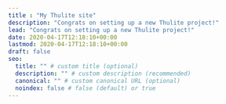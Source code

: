 ```yaml
---
title : "My Thulite site"
description: "Congrats on setting up a new Thulite project!"
lead: "Congrats on setting up a new Thulite project!"
date: 2020-04-17T12:18:10+00:00
lastmod: 2020-04-17T12:18:10+00:00
draft: false
seo:
  title: "" # custom title (optional)
  description: "" # custom description (recommended)
  canonical: "" # custom canonical URL (optional)
  noindex: false # false (default) or true
---
```

